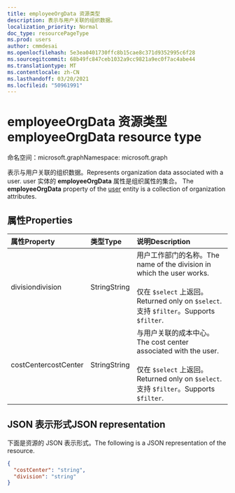 ```yaml
---
title: employeeOrgData 资源类型
description: 表示与用户关联的组织数据。
localization_priority: Normal
doc_type: resourcePageType
ms.prod: users
author: cmmdesai
ms.openlocfilehash: 5e3ea0401730ffc8b15cae8c371d9352995c6f28
ms.sourcegitcommit: 68b49fc847ceb1032a9cc9821a9ec0f7ac4abe44
ms.translationtype: MT
ms.contentlocale: zh-CN
ms.lasthandoff: 03/20/2021
ms.locfileid: "50961991"
---
```

# <a name="employeeorgdata-resource-type"></a><span data-ttu-id="9219c-103">employeeOrgData 资源类型</span><span class="sxs-lookup"><span data-stu-id="9219c-103">employeeOrgData resource type</span></span>

<span data-ttu-id="9219c-104">命名空间：microsoft.graph</span><span class="sxs-lookup"><span data-stu-id="9219c-104">Namespace: microsoft.graph</span></span>

<span data-ttu-id="9219c-105">表示与用户关联的组织数据。</span><span class="sxs-lookup"><span data-stu-id="9219c-105">Represents organization data associated with a user.</span></span> <span data-ttu-id="9219c-106">user 实体的 **employeeOrgData** 属性是组织属性的集合。 [](user.md)</span><span class="sxs-lookup"><span data-stu-id="9219c-106">The **employeeOrgData** property of the [user](user.md) entity is a collection of organization attributes.</span></span>

## <a name="properties"></a><span data-ttu-id="9219c-107">属性</span><span class="sxs-lookup"><span data-stu-id="9219c-107">Properties</span></span>
| <span data-ttu-id="9219c-108">属性</span><span class="sxs-lookup"><span data-stu-id="9219c-108">Property</span></span>       | <span data-ttu-id="9219c-109">类型</span><span class="sxs-lookup"><span data-stu-id="9219c-109">Type</span></span>    |<span data-ttu-id="9219c-110">说明</span><span class="sxs-lookup"><span data-stu-id="9219c-110">Description</span></span>|
|:---------------|:--------|:----------|
| <span data-ttu-id="9219c-111">division</span><span class="sxs-lookup"><span data-stu-id="9219c-111">division</span></span> | <span data-ttu-id="9219c-112">String</span><span class="sxs-lookup"><span data-stu-id="9219c-112">String</span></span> | <span data-ttu-id="9219c-113">用户工作部门的名称。</span><span class="sxs-lookup"><span data-stu-id="9219c-113">The name of the division in which the user works.</span></span> <br><br><span data-ttu-id="9219c-114">仅在 `$select` 上返回。</span><span class="sxs-lookup"><span data-stu-id="9219c-114">Returned only on `$select`.</span></span> <span data-ttu-id="9219c-115">支持 `$filter`。</span><span class="sxs-lookup"><span data-stu-id="9219c-115">Supports `$filter`.</span></span> |
| <span data-ttu-id="9219c-116">costCenter</span><span class="sxs-lookup"><span data-stu-id="9219c-116">costCenter</span></span> | <span data-ttu-id="9219c-117">String</span><span class="sxs-lookup"><span data-stu-id="9219c-117">String</span></span> | <span data-ttu-id="9219c-118">与用户关联的成本中心。</span><span class="sxs-lookup"><span data-stu-id="9219c-118">The cost center associated with the user.</span></span> <br><br><span data-ttu-id="9219c-119">仅在 `$select` 上返回。</span><span class="sxs-lookup"><span data-stu-id="9219c-119">Returned only on `$select`.</span></span> <span data-ttu-id="9219c-120">支持 `$filter`。</span><span class="sxs-lookup"><span data-stu-id="9219c-120">Supports `$filter`.</span></span> |

## <a name="json-representation"></a><span data-ttu-id="9219c-121">JSON 表示形式</span><span class="sxs-lookup"><span data-stu-id="9219c-121">JSON representation</span></span>

<span data-ttu-id="9219c-122">下面是资源的 JSON 表示形式。</span><span class="sxs-lookup"><span data-stu-id="9219c-122">The following is a JSON representation of the resource.</span></span>

<!-- {
  "blockType": "resource",
  "optionalProperties": [],
  "@odata.type": "microsoft.graph.employeeOrgData"
}-->

```json
{
  "costCenter": "string",
  "division": "string"
}
```

<!-- uuid: 8fcb5dbc-d5aa-4681-8e31-b001d5168d79
2020-10-24 14:57:30 UTC -->
<!--
{
  "type": "#page.annotation",
  "description": "employeeOrgData resource",
  "keywords": "",
  "section": "documentation",
  "tocPath": "",
  "suppressions": []
}
-->
